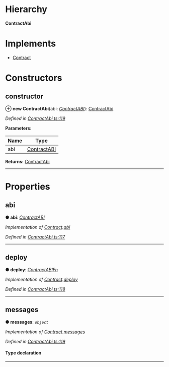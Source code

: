 

# Hierarchy

**ContractAbi**

# Implements

* [Contract](../interfaces/_contractabi_.contract.md)

# Constructors

<a id="constructor"></a>

##  constructor

⊕ **new ContractAbi**(abi: *[ContractABI](../modules/_contractabi_.md#contractabi-1)*): [ContractAbi](_contractabi_.contractabi.md)

*Defined in [ContractAbi.ts:119](https://github.com/polkadot-js/api/blob/5533b1b/packages/types/src/ContractAbi.ts#L119)*

**Parameters:**

| Name | Type |
| ------ | ------ |
| abi | [ContractABI](../modules/_contractabi_.md#contractabi-1) |

**Returns:** [ContractAbi](_contractabi_.contractabi.md)

___

# Properties

<a id="abi"></a>

##  abi

**● abi**: *[ContractABI](../modules/_contractabi_.md#contractabi-1)*

*Implementation of [Contract](../interfaces/_contractabi_.contract.md).[abi](../interfaces/_contractabi_.contract.md#abi)*

*Defined in [ContractAbi.ts:117](https://github.com/polkadot-js/api/blob/5533b1b/packages/types/src/ContractAbi.ts#L117)*

___
<a id="deploy"></a>

##  deploy

**● deploy**: *[ContractABIFn](../interfaces/_contractabi_.contractabifn.md)*

*Implementation of [Contract](../interfaces/_contractabi_.contract.md).[deploy](../interfaces/_contractabi_.contract.md#deploy)*

*Defined in [ContractAbi.ts:118](https://github.com/polkadot-js/api/blob/5533b1b/packages/types/src/ContractAbi.ts#L118)*

___
<a id="messages"></a>

##  messages

**● messages**: *`object`*

*Implementation of [Contract](../interfaces/_contractabi_.contract.md).[messages](../interfaces/_contractabi_.contract.md#messages)*

*Defined in [ContractAbi.ts:119](https://github.com/polkadot-js/api/blob/5533b1b/packages/types/src/ContractAbi.ts#L119)*

#### Type declaration

[index: `string`]: [ContractABIFn](../interfaces/_contractabi_.contractabifn.md)

___


